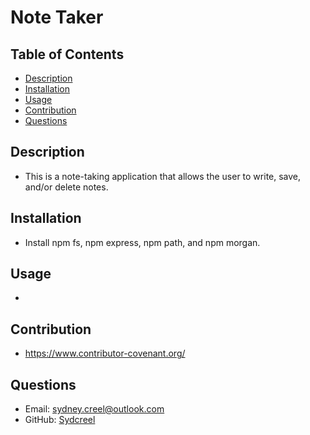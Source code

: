 # Note Taker

## Table of Contents
* [Description](#description)
* [Installation](#installation)
* [Usage](#usage)
* [Contribution](#contribution)
* [Questions](#questions)

## Description
* This is a note-taking application that allows the user to write, save, and/or delete notes.

## Installation
* Install npm fs, npm express, npm path, and npm morgan.

## Usage
* 

## Contribution
* https://www.contributor-covenant.org/

## Questions
* Email: sydney.creel@outlook.com
* GitHub: [Sydcreel](https://github.com/Sydcreel)